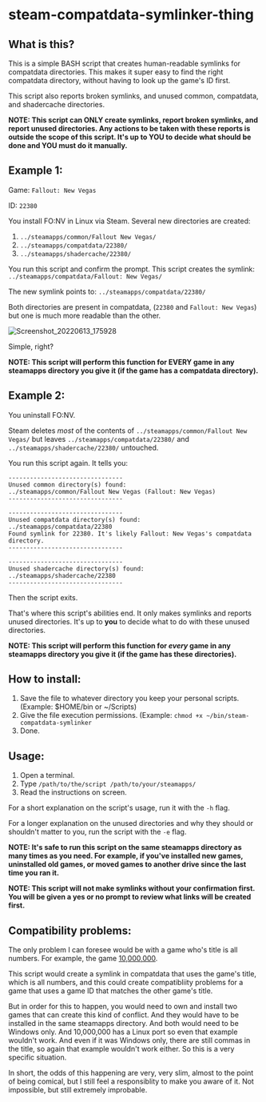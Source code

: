 # steam-compatdata-symlinker-thing

## What is this?
This is a simple BASH script that creates human-readable symlinks for compatdata directories. This makes it super easy to find the right compatdata directory, without having to look up the game's ID first.

This script also reports broken symlinks, and unused common, compatdata, and shadercache directories.

**NOTE: This script can ONLY create symlinks, report broken symlinks, and report unused directories. Any actions to be taken with these reports is outside the scope of this script. It's up to YOU to decide what should be done and YOU must do it manually.** 

## Example 1:
Game: `Fallout: New Vegas`

ID: `22380`

You install FO:NV in Linux via Steam. Several new directories are created:
1. `../steamapps/common/Fallout New Vegas/`
2. `../steamapps/compatdata/22380/`
3. `../steamapps/shadercache/22380/`

You run this script and confirm the prompt. This script creates the symlink: `../steamapps/compatdata/Fallout: New Vegas/`

The new symlink points to: `../steamapps/compatdata/22380/`

Both directories are present in compatdata, (`22380` and `Fallout: New Vegas`) but one is much more readable than the other.

![Screenshot_20220613_175928](https://user-images.githubusercontent.com/4404140/173459502-ec491d8c-cdac-4dc3-9b3b-9c29adfd152d.png)

Simple, right?

**NOTE: This script will perform this function for EVERY game in any steamapps directory you give it (if the game has a compatdata directory).**

## Example 2:
You uninstall FO:NV.

Steam deletes _most_ of the contents of `../steamapps/common/Fallout New Vegas/` but leaves `../steamapps/compatdata/22380/` and `../steamapps/shadercache/22380/` untouched.

You run this script again. It tells you:
```
--------------------------------
Unused common directory(s) found:
../steamapps/common/Fallout New Vegas (Fallout: New Vegas)
--------------------------------

--------------------------------
Unused compatdata directory(s) found:
../steamapps/compatdata/22380
Found symlink for 22380. It's likely Fallout: New Vegas's compatdata directory.
--------------------------------

--------------------------------
Unused shadercache directory(s) found:
../steamapps/shadercache/22380
--------------------------------
```

Then the script exits.

That's where this script's abilities end. It only makes symlinks and reports unused directories. It's up to **you** to decide what to do with these unused directories.

**NOTE: This script will perform this function for _every_ game in any steamapps directory you give it (if the game has these directories).**

## How to install:
1. Save the file to whatever directory you keep your personal scripts. (Example: $HOME/bin or ~/Scripts)
2. Give the file execution permissions. (Example: `chmod +x ~/bin/steam-compatdata-symlinker`
3. Done.

## Usage:
1. Open a terminal.
2. Type `/path/to/the/script /path/to/your/steamapps/`
3. Read the instructions on screen.

For a short explanation on the script's usage, run it with the `-h` flag.

For a longer explanation on the unused directories and why they should or shouldn't matter to you, run the script with the `-e` flag.

**NOTE: It's safe to run this script on the same steamapps directory as many times as you need. For example, if you've installed new games, uninstalled old games, or moved games to another drive since the last time you ran it.**

**NOTE: This script will not make symlinks without your confirmation first. You will be given a yes or no prompt to review what links will be created first.**

## Compatibility problems:
The only problem I can foresee would be with a game who's title is all numbers. For example, the game [10,000,000](https://store.steampowered.com/app/227580/10000000/).

This script would create a symlink in compatdata that uses the game's title, which is all numbers, and this could create compatibliity problems for a game that uses a game ID that matches the other game's title.

But in order for this to happen, you would need to own and install two games that can create this kind of conflict. And they would have to be installed in the same steamapps directory. And both would need to be Windows only. And 10,000,000 has a Linux port so even that example wouldn't work. And even if it was Windows only, there are still commas in the title, so again that example wouldn't work either. So this is a very specific situation.

In short, the odds of this happening are very, very slim, almost to the point of being comical, but I still feel a responsiblity to make you aware of it. Not impossible, but still extremely improbable.
